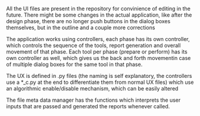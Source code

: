 All the UI files are present in the repository for convinience of editing in the future.
There might be some changes in the actual application, like after the design phase, there are no longer push buttons in the dialog boxes themselves, but in the outline and a couple more corrections

The application works using controllers, each phase has its own controller, which controls the sequence of the tools, report generation and overall movement of that phase.
Each tool per phase (prepare or perform) has its own controller as well, which gives us the back and forth movementin case of multiple dialog boxes for the same tool in that phase.

The UX is defined in .py files (the naming is self explanatory, the controllers use a *_c.py at the end to differentiate them from normal UX files) which use an algorithmic enable/disable mechanism, which can be easily altered

The file meta data manager has the functions which interprets the user inputs that are passed and generated the reports whenever called.
